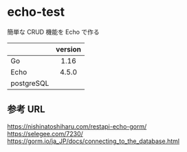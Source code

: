 # echo-test

簡単な CRUD 機能を Echo で作る

|            | version |
| :--------- | :-----: |
| Go         |  1.16   |
| Echo       |  4.5.0  |
| postgreSQL |         |

## 参考 URL

https://nishinatoshiharu.com/restapi-echo-gorm/
https://selegee.com/7230/
https://gorm.io/ja_JP/docs/connecting_to_the_database.html
